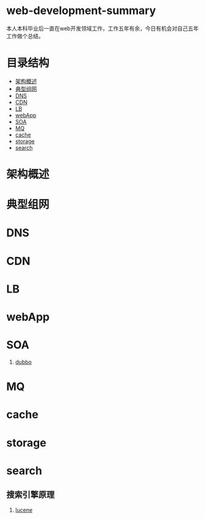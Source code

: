 # web-development-summary
本人本科毕业后一直在web开发领域工作，工作五年有余，今日有机会对自己五年工作做个总结。
# 目录结构
* <a href="README.md#architecture">架构概述</a>
* <a href="README.md#network">典型组网</a>
* <a href="README.md#DNS">DNS</a>
* <a href="README.md#CDN">CDN</a>
* <a href="README.md#LB">LB</a>
* <a href="README.md#webApp">webApp</a>
* <a href="README.md#SOA">SOA</a>
* <a href="README.md#MQ">MQ</a>
* <a href="README.md#cache">cache</a>
* <a href="README.md#storage">storage</a>
* <a href="README.md#search">search</a>


# <a name="architecture">架构概述</a>


# <a name="network">典型组网</a>


# <a name="DNS">DNS</a>


# <a name="CDN">CDN</a>


# <a name="LB">LB</a>


# <a name="webApp">webApp</a>


# <a name="SOA">SOA</a>
1. <a href="http://dubbo.io/">dubbo</a>

# <a name="MQ">MQ</a>


# <a name="cache">cache</a>


# <a name="storage">storage</a>


# <a name="search">search</a>
## 搜索引擎原理
1. <a href="https://lucene.apache.org/">lucene</a>
